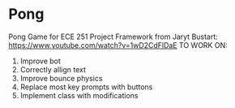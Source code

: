 # Pong
Pong Game for ECE 251 Project
Framework from Jaryt Bustart: https://www.youtube.com/watch?v=1wD2CdFlDaE
TO WORK ON:
1. Improve bot 
2. Correctly allign text
3. Improve bounce physics
4. Replace most key prompts with buttons
5. Implement class with modifications